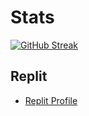 # Stats

[![GitHub Streak](https://github-readme-streak-stats.herokuapp.com/?user=Mr-Cuda&theme=highcontrast)](https://git.io/streak-stats)


## Replit


- [Replit Profile](https://replit.com/@MrCuda)
